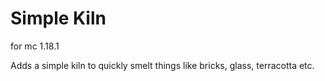 # Simple Kiln
for mc 1.18.1

Adds a simple kiln to quickly smelt things like bricks, glass, terracotta etc.
